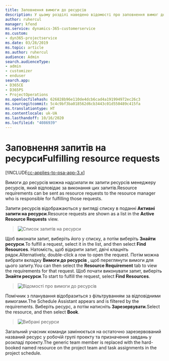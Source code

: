 ```yaml
---
title: Заповнення вимоги до ресурсів
description: У цьому розділі наведено відомості про заповнення вимог до ресурсів.
author: ruhercul
manager: kfend
ms.service: dynamics-365-customerservice
ms.custom:
- dyn365-projectservice
ms.date: 03/28/2019
ms.topic: article
ms.author: ruhercul
audience: Admin
search.audienceType:
- admin
- customizer
- enduser
search.app:
- D365CE
- D365PS
- ProjectOperations
ms.openlocfilehash: 626828b96e110de4dcb6cad4a191994972ec26c3
ms.sourcegitcommit: 5c4c9bf3ba018562d6cb3443c01d550489c415fa
ms.translationtype: HT
ms.contentlocale: uk-UA
ms.lasthandoff: 10/16/2020
ms.locfileid: "4086939"
---
```

# <a name="fulfilling-resource-requests"></a><span data-ttu-id="e0f30-103">Заповнення запитів на ресурси</span><span class="sxs-lookup"><span data-stu-id="e0f30-103">Fulfilling resource requests</span></span>

[!INCLUDE[cc-applies-to-psa-app-3.x](../includes/cc-applies-to-psa-app-3x.md)]

<span data-ttu-id="e0f30-104">Вимоги до ресурсів можна надсилати як запити ресурсів менеджеру ресурсів, який відповідає за виконання цих запитів.</span><span class="sxs-lookup"><span data-stu-id="e0f30-104">Resource requirements can be sent as resource requests to the resource manager who is responsible for fulfilling those requests.</span></span>

<span data-ttu-id="e0f30-105">Запити ресурсів відображаються у вигляді списку в поданні **Активні запити на ресурси**.</span><span class="sxs-lookup"><span data-stu-id="e0f30-105">Resource requests are shown as a list in the **Active Resource Requests** view.</span></span>

> ![Список запитів на ресурси](media/Resource-Management-image59.png)

<span data-ttu-id="e0f30-107">Щоб виконати запит, виберіть його у списку, а потім виберіть **Знайти ресурси**.</span><span class="sxs-lookup"><span data-stu-id="e0f30-107">To fulfill a request, select it in the list, and then select **Find Resources**.</span></span> <span data-ttu-id="e0f30-108">Натомість, щоб відкрити запит, двічі клацніть рядок.</span><span class="sxs-lookup"><span data-stu-id="e0f30-108">Alternatively, double-click a row to open the request.</span></span> <span data-ttu-id="e0f30-109">Потім можна вибрати вкладку **Вимоги до ресурсів** , щоб переглянути вимоги для цього запиту.</span><span class="sxs-lookup"><span data-stu-id="e0f30-109">You can then select the **Resource Requirement** tab to view the requirements for that request.</span></span> <span data-ttu-id="e0f30-110">Щоб почати виконувати запит, виберіть **Знайти ресурси**.</span><span class="sxs-lookup"><span data-stu-id="e0f30-110">To start to fulfill the request, select **Find Resources**.</span></span>

> ![Відомості про вимоги до ресурсів](media/Resource-Management-image60.png)

<span data-ttu-id="e0f30-112">Помічник з планування відобразиться з фільтруванням за відповідними вимогами.</span><span class="sxs-lookup"><span data-stu-id="e0f30-112">The Schedule Assistant appears and is filtered by the requirements.</span></span> <span data-ttu-id="e0f30-113">Виберіть ресурс, а потім натисніть **Зарезервувати**.</span><span class="sxs-lookup"><span data-stu-id="e0f30-113">Select the resource, and then select **Book**.</span></span>

> ![Вибрані ресурси](media/Resource-Management-image61.png)

<span data-ttu-id="e0f30-115">Загальний учасник команди замінюється на остаточно зарезервований названий ресурс у робочій групі проекту та призначення завдань у розкладі проекту.</span><span class="sxs-lookup"><span data-stu-id="e0f30-115">The generic team member is replaced with the hard-booked named resource on the project team and task assignments in the project schedule.</span></span>
